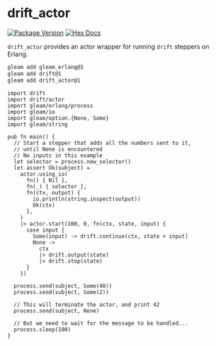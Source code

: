 # drift_actor

[![Package Version](https://img.shields.io/hexpm/v/drift_actor)](https://hex.pm/packages/drift_actor)
[![Hex Docs](https://img.shields.io/badge/hex-docs-ffaff3)](https://hexdocs.pm/drift_actor/)

`drift_actor` provides an actor wrapper for running `drift` steppers on Erlang.

```sh
gleam add gleam_erlang@1
gleam add drift@1
gleam add drift_actor@1
```
```gleam
import drift
import drift/actor
import gleam/erlang/process
import gleam/io
import gleam/option.{None, Some}
import gleam/string

pub fn main() {
  // Start a stepper that adds all the numbers sent to it,
  // until None is encountered
  // No inputs in this example
  let selector = process.new_selector()
  let assert Ok(subject) =
    actor.using_io(
      fn() { Nil },
      fn(_) { selector },
      fn(ctx, output) {
        io.println(string.inspect(output))
        Ok(ctx)
      },
    )
    |> actor.start(100, 0, fn(ctx, state, input) {
      case input {
        Some(input) -> drift.continue(ctx, state + input)
        None ->
          ctx
          |> drift.output(state)
          |> drift.stop(state)
      }
    })

  process.send(subject, Some(40))
  process.send(subject, Some(2))

  // This will terminate the actor, and print 42
  process.send(subject, None)

  // But we need to wait for the message to be handled...
  process.sleep(100)
}
```
